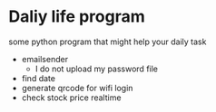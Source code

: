 # Daliy life program
some python program that might help your daily task
- emailsender
  - I do not upload my password file
- find date
- generate qrcode for wifi login
- check stock price realtime
